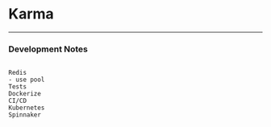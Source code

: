# Karma



---

### Development Notes

```

Redis
- use pool
Tests
Dockerize
CI/CD
Kubernetes
Spinnaker

```
